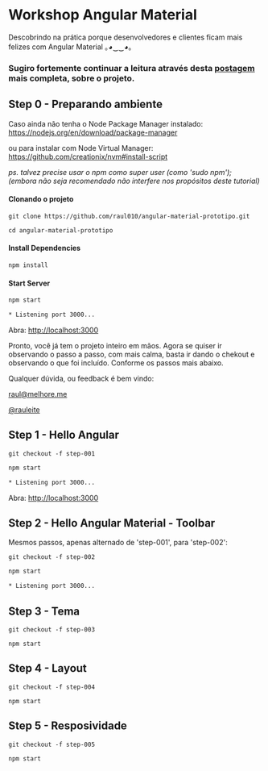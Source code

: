 # Workshop Angular Material 
Descobrindo na prática porque desenvolvedores e clientes ficam mais felizes com
Angular Material  ｡◕‿‿◕｡

### Sugiro fortemente continuar a leitura através desta [postagem](http://blog.melhore.me/2016/03/22/Angular-Material-Aprendendo-atraves-da-pratica) mais completa, sobre o projeto.

## Step 0 - Preparando ambiente

Caso ainda não tenha o Node Package Manager instalado: <br />
https://nodejs.org/en/download/package-manager 

ou para instalar com Node Virtual Manager: <br />
https://github.com/creationix/nvm#install-script 

_ps. talvez precise usar o npm como super user (como 'sudo npm');_ <br />
_(embora não seja recomendado não interfere nos propósitos deste tutorial)_ 


#### Clonando o projeto 

`git clone https://github.com/raul010/angular-material-prototipo.git` 

`cd angular-material-prototipo` 

#### Install Dependencies

`npm install`

#### Start Server

```bash
npm start

* Listening port 3000...
```

Abra: [http://localhost:3000](http://localhost:3000)

Pronto, você já tem o projeto inteiro em mãos. Agora se quiser ir observando o
passo a passo, com mais calma, basta ir dando o chekout e observando o 
que foi incluído. Conforme os passos mais abaixo.

Qualquer dúvida, ou feedback é bem vindo:

[raul@melhore.me](mailto:raul@melhoreme.me?Subject=WS_ng-Material)

[@rauleite](https://twitter.com/rauleite "Meu Twitter")

## Step 1 - Hello Angular 
`git checkout -f step-001` 

```bash
npm start

* Listening port 3000...
```

Abra: [http://localhost:3000](http://localhost:3000)

## Step 2 - Hello Angular Material - Toolbar

Mesmos passos, apenas alternado de 'step-001', para 'step-002':

`git checkout -f step-002` 

```bash
npm start

* Listening port 3000...
```
## Step 3 - Tema

`git checkout -f step-003` 

`npm start`


## Step 4 - Layout

`git checkout -f step-004` 

`npm start`

## Step 5 - Resposividade

`git checkout -f step-005`

`npm start`
